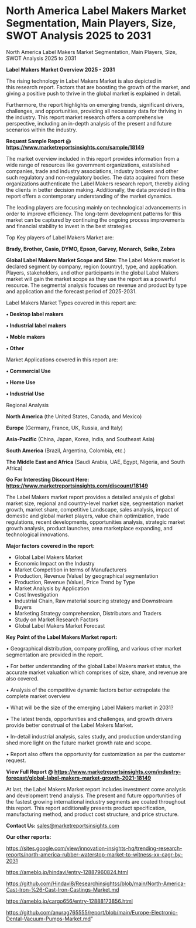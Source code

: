 # North America Label Makers Market Segmentation, Main Players, Size, SWOT Analysis 2025 to 2031
North America Label Makers Market Segmentation, Main Players, Size, SWOT Analysis 2025 to 2031

<Strong> Label Makers Market Overview 2025 - 2031</strong>

The rising technology in Label Makers Market is also depicted in this research report. Factors that are boosting the growth of the market, and giving a positive push to thrive in the global market is explained in detail.

Furthermore, the report highlights on emerging trends, significant drivers, challenges, and opportunities, providing all necessary data for thriving in the industry. This report market research offers a comprehensive perspective, including an in-depth analysis of the present and future scenarios within the industry.

<strong>Request Sample Report @ <a href=https://www.marketreportsinsights.com/sample/18149>https://www.marketreportsinsights.com/sample/18149</a></strong>

The market overview included in this report provides information from a wide range of resources like government organizations, established companies, trade and industry associations, industry brokers and other such regulatory and non-regulatory bodies. The data acquired from these organizations authenticate the Label Makers research report, thereby aiding the clients in better decision making. Additionally, the data provided in this report offers a contemporary understanding of the market dynamics.

The leading players are focusing mainly on technological advancements in order to improve efficiency. The long-term development patterns for this market can be captured by continuing the ongoing process improvements and financial stability to invest in the best strategies.

Top Key players of Label Makers Market are:

<strong>Brady, Brother, Casio, DYMO, Epson, Garvey, Monarch, Seiko, Zebra</strong>

<strong><b>Global Label Makers Market Scope and Size:</b></strong>
The Label Makers market is declared segment by company, region (country), type, and application. Players, stakeholders, and other participants in the global Label Makers market will gain the market scope as they use the report as a powerful resource. The segmental analysis focuses on revenue and product by type and application and the forecast period of 2025-2031.

Label Makers Market Types covered in this report are:

<strong>• Desktop label makers

• Industrial label makers

• Moble makers

• Other</strong>

Market Applications covered in this report are:

<strong>• Commercial Use

• Home Use

• Industrial Use</strong> 

Regional Analysis

<strong>North America</strong> (the United States, Canada, and Mexico)

<strong>Europe</strong> (Germany, France, UK, Russia, and Italy)

<strong>Asia-Pacific</strong> (China, Japan, Korea, India, and Southeast Asia)

<strong>South America</strong> (Brazil, Argentina, Colombia, etc.)

<strong>The Middle East and Africa</strong> (Saudi Arabia, UAE, Egypt, Nigeria, and South Africa)

<strong>Go For Interesting Discount Here: <a href=https://www.marketreportsinsights.com/discount/18149>https://www.marketreportsinsights.com/discount/18149</a></strong>

The Label Makers market report provides a detailed analysis of global market size, regional and country-level market size, segmentation market growth, market share, competitive Landscape, sales analysis, impact of domestic and global market players, value chain optimization, trade regulations, recent developments, opportunities analysis, strategic market growth analysis, product launches, area marketplace expanding, and technological innovations.

<strong><b>Major factors covered in the report:</b></strong>
<ul>
  <li>Global Label Makers Market </li>
  <li>Economic Impact on the Industry</li>
  <li>Market Competition in terms of Manufacturers</li>
  <li>Production, Revenue (Value) by geographical segmentation</li>
  <li>Production, Revenue (Value), Price Trend by Type</li>
  <li>Market Analysis by Application</li>
  <li>Cost Investigation</li>
  <li>Industrial Chain, Raw material sourcing strategy and Downstream Buyers</li>
  <li>Marketing Strategy comprehension, Distributors and Traders</li>
  <li>Study on Market Research Factors</li>
  <li>Global Label Makers Market Forecast</li>
</ul>

<strong><b>Key Point of the Label Makers Market report:</b></strong>

• Geographical distribution, company profiling, and various other market segmentation are provided in the report.

• For better understanding of the global Label Makers market status, the accurate market valuation which comprises of size, share, and revenue are also covered.

• Analysis of the competitive dynamic factors better extrapolate the complete market overview

• What will be the size of the emerging Label Makers market in 2031?

• The latest trends, opportunities and challenges, and growth drivers provide better construal of the Label Makers Market.

• In-detail industrial analysis, sales study, and production understanding shed more light on the future market growth rate and scope.

• Report also offers the opportunity for customization as per the customer request.

<strong><b>View Full Report @ <a href=https://www.marketreportsinsights.com/industry-forecast/global-label-makers-market-growth-2021-18149>https://www.marketreportsinsights.com/industry-forecast/global-label-makers-market-growth-2021-18149</a></b></strong>


At last, the Label Makers Market report includes investment come analysis and development trend analysis. The present and future opportunities of the fastest growing international industry segments are coated throughout this report. This report additionally presents product specification, manufacturing method, and product cost structure, and price structure.

<strong>Contact Us:</strong>
sales@marketreportsinsights.com

<strong>Our other reports:</strong>

<a href=https://sites.google.com/view/innovation-insights-hq/trending-research-reports/north-america-rubber-waterstop-market-to-witness-xx-cagr-by-2031>https://sites.google.com/view/innovation-insights-hq/trending-research-reports/north-america-rubber-waterstop-market-to-witness-xx-cagr-by-2031</a>

<a href=https://ameblo.jp/hindavi/entry-12887960824.html>https://ameblo.jp/hindavi/entry-12887960824.html</a>

<a href=https://github.com/Hindavi8/Researchinsightss/blob/main/North-America-Cast-Iron-%26-Cast-Iron-Castings-Market.md>https://github.com/Hindavi8/Researchinsightss/blob/main/North-America-Cast-Iron-%26-Cast-Iron-Castings-Market.md</a>

<a href=https://ameblo.jp/cargo656/entry-12888173856.html>https://ameblo.jp/cargo656/entry-12888173856.html</a>

<a href=https://github.com/anurag765555/report/blob/main/Europe-Electronic-Dental-Vacuum-Pumps-Market.md>https://github.com/anurag765555/report/blob/main/Europe-Electronic-Dental-Vacuum-Pumps-Market.md</a>"
